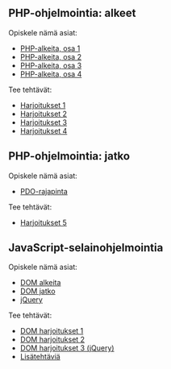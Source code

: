## PHP-ohjelmointia: alkeet

Opiskele nämä asiat:

- [PHP-alkeita, osa 1](./php-alkeet1.html)
- [PHP-alkeita, osa 2](./php-alkeet2.html)
- [PHP-alkeita, osa 3](./php-alkeet3.html)
- [PHP-alkeita, osa 4](./php-alkeet4.html)

Tee tehtävät:

- [Harjoitukset 1](./php-harjoitukset1.html)
- [Harjoitukset 2](./php-harjoitukset2.html)
- [Harjoitukset 3](./php-harjoitukset3.html)
- [Harjoitukset 4](./php-harjoitukset4.html)

## PHP-ohjelmointia: jatko

Opiskele nämä asiat:

- [PDO-rajapinta](./pdo-rajapinta.html)

Tee tehtävät:

- [Harjoitukset 5](./php-jatko-harjoitukset1.html)

## JavaScript-selainohjelmointia

Opiskele nämä asiat:

- [DOM alkeita](../js/dom.html)
- [DOM jatko](../js/dom_jatko.html)
- [jQuery](../js/jquery.html)

Tee tehtävät:

- [DOM harjoitukset 1](../js/harjoituksia2.html)
- [DOM harjoitukset 2](../js/harjoituksia3.html)
- [DOM harjoitukset 3 (jQuery)](../js/harjoituksia4.html)
- [Lisätehtäviä](../js/harjoituksia5.html)
